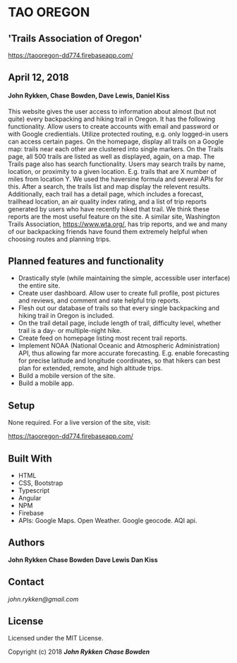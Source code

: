 # **TAO OREGON**
## 'Trails Association of Oregon'

https://taooregon-dd774.firebaseapp.com/

## April 12, 2018

#### John Rykken, Chase Bowden, Dave Lewis, Daniel Kiss 

This website gives the user access to information about almost (but not quite) every backpacking and hiking trail in Oregon. It has the following functionality. Allow users to create accounts with email and password or with Google credientials. Utilize protected routing, e.g. only logged-in users can access certain pages. On the homepage, display all trails on a Google map: trails near each other are clustered into single markers. On the Trails page, all 500 trails are listed as well as displayed, again, on a map. The Trails page also has search functionality. Users may search trails by name, location, or proximity to a given location. E.g. trails that are X number of miles from location Y. We used the haversine formula and several APIs for this. After a search, the trails list and map display the relevent results. Additionally, each trail has a detail page, which includes a forecast, trailhead location, an air quality index rating, and a list of trip reports generated by users who have recently hiked that trail. We think these reports are the most useful feature on the site. A similar site, Washington Trails Association, https://www.wta.org/, has trip reports, and we and many of our backpacking friends have found them extremely helpful when choosing routes and planning trips.     

## Planned features and functionality

* Drastically style (while maintaining the simple, accessible user interface) the entire site. 
* Create user dashboard. Allow user to create full profile, post pictures and reviews, and comment and rate helpful trip reports. 
* Flesh out our database of trails so that every single backpacking and hiking trail in Oregon is included. 
* On the trail detail page, include length of trail, difficulty level, whether trail is a day- or multiple-night hike.
* Create feed on homepage listing most recent trail reports. 
* Implement NOAA (National Oceanic and Atmospheric Administration) API, thus allowing far more accurate forecasting. E.g. enable forecasting for precise latitude and longitude coordinates, so that hikers can best plan for extended, remote, and high altitude trips. 
* Build a mobile version of the site. 
* Build a mobile app. 

## Setup

None required. For a live version of the site, visit:

https://taooregon-dd774.firebaseapp.com/

## Built With

* HTML
* CSS, Bootstrap
* Typescript
* Angular
* NPM
* Firebase
* APIs: Google Maps. Open Weather. Google geocode. AQI api. 

## Authors

**John Rykken**
**Chase Bowden**
**Dave Lewis**
**Dan Kiss**

## Contact

_john.rykken@gmail.com_

## License

Licensed under the MIT License.

  <!-- ## Acknowledgments -->

Copyright (c) 2018 **_John Rykken_** **_Chase Bowden_** 

